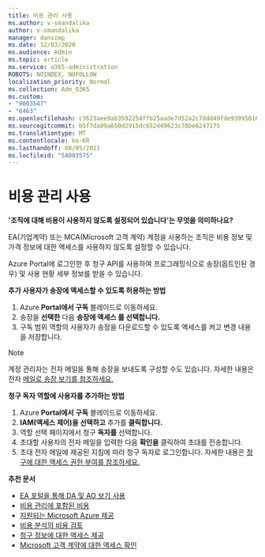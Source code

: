 ```yaml
---
title: 비용 관리 사용
ms.author: v-smandalika
author: v-smandalika
manager: dansimp
ms.date: 12/03/2020
ms.audience: Admin
ms.topic: article
ms.service: o365-administration
ROBOTS: NOINDEX, NOFOLLOW
localization_priority: Normal
ms.collection: Adm_O365
ms.custom:
- "9003547"
- "6463"
ms.openlocfilehash: c3623aee9ab3592254ffb25aade7d52a2c7ddd49fde939956162cd4008d5ba19
ms.sourcegitcommit: b5f7da89a650d2915dc652449623c78be6247175
ms.translationtype: MT
ms.contentlocale: ko-KR
ms.lasthandoff: 08/05/2021
ms.locfileid: "54003575"
---
```

# <a name="enable-cost-management"></a>비용 관리 사용

**'조직에 대해 비용이 사용하지 않도록 설정되어 있습니다'는 무엇을 의미하나요?**

EA(기업계약) 또는 MCA(Microsoft 고객 계약) 계정을 사용하는 조직은 비용 정보 및 가격 정보에 대한 액세스를 사용하지 않도록 설정할 수 있습니다.

Azure Portal에 로그인한 후 청구 API를 사용하여 프로그래밍식으로 송장(옵트인된 경우) 및 사용 현황 세부 정보를 받을 수 있습니다.

**추가 사용자가 송장에 액세스할 수 있도록 허용하는 방법**

1. Azure **Portal에서 구독** 블레이드로 이동하세요.
2. 송장을 **선택한** 다음 **송장에 액세스 를 선택합니다.**
3. 구독 범위 역할의 사용자가 송장을 다운로드할 수 있도록 액세스를 켜고 변경 내용을 저장합니다.

> [!NOTE]
> 계정 관리자는 전자 메일을 통해 송장을 보내도록 구성할 수도 있습니다. 자세한 내용은 전자 [메일로 송장 보기를 참조하세요.](https://docs.microsoft.com/azure/cost-management-billing/manage/download-azure-invoice-daily-usage-date?)

**청구 독자 역할에 사용자를 추가하는 방법**

1. Azure **Portal에서 구독** 블레이드로 이동하세요.
2. **IAM(액세스 제어)을 선택하고** 추가를 **클릭합니다.**
3. 역할 선택 페이지에서 청구 **독자를** 선택합니다. 
4. 초대할 사용자의 전자 메일을 입력한 다음 **확인을** 클릭하여 초대를 전송합니다.
5. 초대 전자 메일에 제공된 지침에 따라 청구 독자로 로그인합니다. 자세한 내용은 [청구에 대한 액세스 권한 부여를 참조하세요.](https://docs.microsoft.com/azure/cost-management-billing/manage/manage-billing-access?WT.mc_id=Portal-Microsoft_Azure_Support#opt-in)

**추천 문서**

- [EA 포털을 통해 DA 및 AO 보기 사용](https://docs.microsoft.com/azure/cost-management-billing/costs/assign-access-acm-data?WT.mc_id=Portal-Microsoft_Azure_Support#enable-access-to-costs-in-the-ea-portal)
- [비용 관리에 포함된 비용](https://docs.microsoft.com/azure/cost-management-billing/costs/understand-cost-mgt-data?WT.mc_id=Portal-Microsoft_Azure_Support#costs-included-in-cost-management)
- [지원되는 Microsoft Azure 제공](https://docs.microsoft.com/azure/cost-management-billing/costs/understand-cost-mgt-data?WT.mc_id=Portal-Microsoft_Azure_Support#supported-microsoft-azure-offers)
- [비용 분석의 비용 검토](https://docs.microsoft.com/azure/cost-management-billing/costs/quick-acm-cost-analysis?WT.mc_id=Portal-Microsoft_Azure_Support&tabs=azure-portal#review-costs-in-cost-analysis)
- [청구 정보에 대한 액세스 제공](https://docs.microsoft.com/azure/cost-management-billing/manage/manage-billing-access?WT.mc_id=Portal-Microsoft_Azure_Support)
- [Microsoft 고객 계약에 대한 액세스 확인](https://docs.microsoft.com/azure/cost-management-billing/manage/download-azure-invoice-daily-usage-date?WT.mc_id=Portal-Microsoft_Azure_Support#check-access-to-a-microsoft-customer-agreement)






